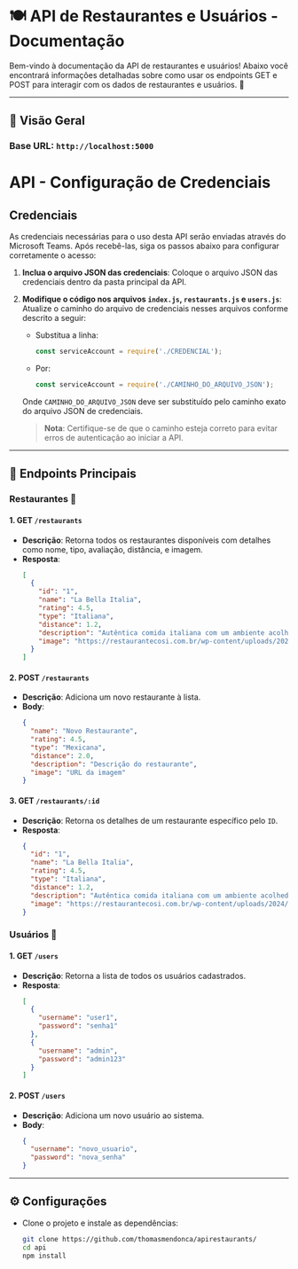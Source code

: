 # 🍽️ API de Restaurantes e Usuários - Documentação

Bem-vindo à documentação da API de restaurantes e usuários! Abaixo você encontrará informações detalhadas sobre como usar os endpoints GET e POST para interagir com os dados de restaurantes e usuários. 🚀

---

## 📌 Visão Geral

### **Base URL**: `http://localhost:5000`
# API - Configuração de Credenciais

## Credenciais

As credenciais necessárias para o uso desta API serão enviadas através do Microsoft Teams. Após recebê-las, siga os passos abaixo para configurar corretamente o acesso:

1. **Inclua o arquivo JSON das credenciais**:
   Coloque o arquivo JSON das credenciais dentro da pasta principal da API.

2. **Modifique o código nos arquivos `index.js`, `restaurants.js` e `users.js`**:
   Atualize o caminho do arquivo de credenciais nesses arquivos conforme descrito a seguir:

   - Substitua a linha:
     ```javascript
     const serviceAccount = require('./CREDENCIAL');
     ```

   - Por:
     ```javascript
     const serviceAccount = require('./CAMINHO_DO_ARQUIVO_JSON');
     ```

   Onde `CAMINHO_DO_ARQUIVO_JSON` deve ser substituído pelo caminho exato do arquivo JSON de credenciais.

   > **Nota**: Certifique-se de que o caminho esteja correto para evitar erros de autenticação ao iniciar a API.



---

## 🚀 Endpoints Principais

### **Restaurantes** 📍

#### 1. **GET** `/restaurants`
   - **Descrição**: Retorna todos os restaurantes disponíveis com detalhes como nome, tipo, avaliação, distância, e imagem.
   - **Resposta**:
     ```json
     [
       {
         "id": "1",
         "name": "La Bella Italia",
         "rating": 4.5,
         "type": "Italiana",
         "distance": 1.2,
         "description": "Autêntica comida italiana com um ambiente acolhedor.",
         "image": "https://restaurantecosi.com.br/wp-content/uploads/2024/01/restaurante-italiano-sp-1.jpg"
       }
     ]
     ```

#### 2. **POST** `/restaurants`
   - **Descrição**: Adiciona um novo restaurante à lista.
   - **Body**:
     ```json
     {
       "name": "Novo Restaurante",
       "rating": 4.5,
       "type": "Mexicana",
       "distance": 2.0,
       "description": "Descrição do restaurante",
       "image": "URL da imagem"
     }
     ```

#### 3. **GET** `/restaurants/:id`
   - **Descrição**: Retorna os detalhes de um restaurante específico pelo `ID`.
   - **Resposta**:
     ```json
     {
       "id": "1",
       "name": "La Bella Italia",
       "rating": 4.5,
       "type": "Italiana",
       "distance": 1.2,
       "description": "Autêntica comida italiana com um ambiente acolhedor.",
       "image": "https://restaurantecosi.com.br/wp-content/uploads/2024/01/restaurante-italiano-sp-1.jpg"
     }
     ```

### **Usuários** 👥

#### 1. **GET** `/users`
   - **Descrição**: Retorna a lista de todos os usuários cadastrados.
   - **Resposta**:
     ```json
     [
       {
         "username": "user1",
         "password": "senha1"
       },
       {
         "username": "admin",
         "password": "admin123"
       }
     ]
     ```

#### 2. **POST** `/users`
   - **Descrição**: Adiciona um novo usuário ao sistema.
   - **Body**:
     ```json
     {
       "username": "novo_usuario",
       "password": "nova_senha"
     }
     ```

---

## ⚙️ Configurações

- Clone o projeto e instale as dependências:
  ```bash
  git clone https://github.com/thomasmendonca/apirestaurants/
  cd api
  npm install

